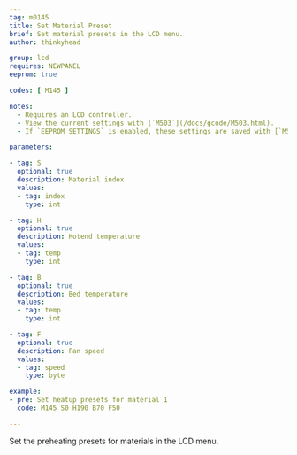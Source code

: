 ```yaml
---
tag: m0145
title: Set Material Preset
brief: Set material presets in the LCD menu.
author: thinkyhead

group: lcd
requires: NEWPANEL
eeprom: true

codes: [ M145 ]

notes:
  - Requires an LCD controller.
  - View the current settings with [`M503`](/docs/gcode/M503.html).
  - If `EEPROM_SETTINGS` is enabled, these settings are saved with [`M500`](/docs/gcode/M500.html), loaded with [`M501`](/docs/gcode/M501.html), and reset with [`M502`](/docs/gcode/M502.html).

parameters:

- tag: S
  optional: true
  description: Material index
  values:
  - tag: index
    type: int

- tag: H
  optional: true
  description: Hotend temperature
  values:
  - tag: temp
    type: int

- tag: B
  optional: true
  description: Bed temperature
  values:
  - tag: temp
    type: int

- tag: F
  optional: true
  description: Fan speed
  values:
  - tag: speed
    type: byte

example:
- pre: Set heatup presets for material 1
  code: M145 S0 H190 B70 F50

---
```


Set the preheating presets for materials in the LCD menu.
